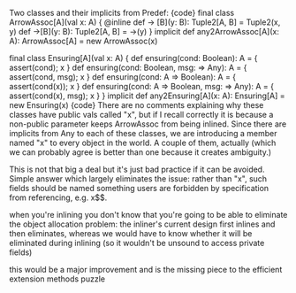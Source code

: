 Two classes and their implicits from Predef:
{code}
final class ArrowAssoc[A](val x: A) {
  @inline def -> [B](y: B): Tuple2[A, B] = Tuple2(x, y)
  def →[B](y: B): Tuple2[A, B] = ->(y)
}
implicit def any2ArrowAssoc[A](x: A): ArrowAssoc[A] = new ArrowAssoc(x)

final class Ensuring[A](val x: A) {
  def ensuring(cond: Boolean): A = { assert(cond); x }
  def ensuring(cond: Boolean, msg: => Any): A = { assert(cond, msg); x }
  def ensuring(cond: A => Boolean): A = { assert(cond(x)); x }
  def ensuring(cond: A => Boolean, msg: => Any): A = { assert(cond(x), msg); x }
}
implicit def any2Ensuring[A](x: A): Ensuring[A] = new Ensuring(x)
{code}
There are no comments explaining why these classes have public vals called "x", but if I recall correctly it is because a non-public parameter keeps ArrowAssoc from being inlined.  Since there are implicits from Any to each of these classes, we are introducing a member named "x" to every object in the world.  A couple of them, actually (which we can probably agree is better than one because it creates ambiguity.)

This is not that big a deal but it's just bad practice if it can be avoided.  Simple answer which largely eliminates the issue: rather than "x", such fields should be named something users are forbidden by specification from referencing, e.g. x$$.

when you're inlining you don't know that you're going to be able to eliminate the object allocation
problem: the inliner's current design first inlines and then eliminates, whereas we would have to know whether it will be eliminated during inlining (so it wouldn't be unsound to access private fields)

this would be a major improvement and is the missing piece to the efficient extension methods puzzle
